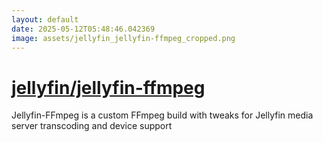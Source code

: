 ```yaml
---
layout: default
date: 2025-05-12T05:48:46.042369
image: assets/jellyfin_jellyfin-ffmpeg_cropped.png
---
```


# [jellyfin/jellyfin-ffmpeg](https://github.com/jellyfin/jellyfin-ffmpeg)

Jellyfin-FFmpeg is a custom FFmpeg build with tweaks for Jellyfin media server transcoding and device support
